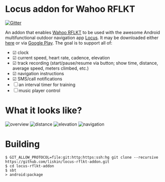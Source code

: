 # Locus addon for Wahoo RFLKT

[![Gitter](https://badges.gitter.im/liskin/locus-rflkt-addon.svg)](https://gitter.im/liskin/locus-rflkt-addon?utm_source=badge&utm_medium=badge&utm_campaign=pr-badge)

An addon that enables [Wahoo RFLKT][rflkt] to be used with the awesome Android
multifunctional outdoor navigation app [Locus][locus]. It may be downloaded
either [here][releases] or via [Google Play][playstore]. The goal is to
support all of:

- ☑ clock
- ☑ current speed, heart rate, cadence, elevation
- ☑ track recording (start/pause/resume via button; show time, distance,
  average speed, meters climbed, etc.)
- ☑ navigation instructions
- ☑ SMS/call notifications
- ☐ an interval timer for training
- ☐ music player control

[rflkt]: http://eu.wahoofitness.com/devices/rflkt.html
[locus]: http://www.locusmap.eu/
[releases]: https://github.com/liskin/locus-rflkt-addon/releases
[playstore]: https://play.google.com/store/apps/details?id=cz.nomi.locusRflktAddon

# What it looks like?

![overview](
https://cloud.githubusercontent.com/assets/300342/13775985/e6b5a47c-eaa7-11e5-95e2-f13bad4aef10.jpg
) ![distance](
https://cloud.githubusercontent.com/assets/300342/13775986/e6d4ea30-eaa7-11e5-8f7a-ea8a634f1811.jpg
) ![elevation](
https://cloud.githubusercontent.com/assets/300342/13775987/e6f4dfca-eaa7-11e5-883d-aba393be6772.jpg
) ![navigation](
https://cloud.githubusercontent.com/assets/300342/13775991/e713f932-eaa7-11e5-8600-63d80401db94.jpg
)

# Building

    $ GIT_ALLOW_PROTOCOL=file:git:http:https:ssh:hg git clone --recursive https://github.com/liskin/locus-rflkt-addon.git
    $ cd locus-rflkt-addon
    $ sbt
    > android:package
